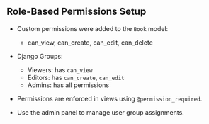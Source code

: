 ## Role-Based Permissions Setup

- Custom permissions were added to the `Book` model:
  - can_view, can_create, can_edit, can_delete

- Django Groups:
  - Viewers: has `can_view`
  - Editors: has `can_create`, `can_edit`
  - Admins: has all permissions

- Permissions are enforced in views using `@permission_required`.

- Use the admin panel to manage user group assignments.

